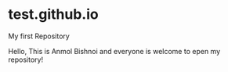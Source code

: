 # test.github.io
My first Repository

Hello, This is Anmol Bishnoi and everyone is welcome to epen my repository!
